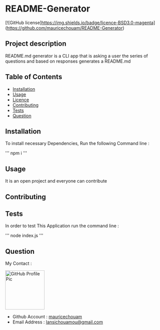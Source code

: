 
# README-Generator

[![GitHub license]https://img.shields.io/badge/licence-BSD3.0-magenta] (https://github.com/mauricechouam/README-Generator)

 ## Project description
README.md generator is a CLI app that is asking a user the series of questions and based on responses generates a README.md

  ## Table of Contents ##
  * [Installation](#Installation)
  * [Usage](#Usage)
  * [Licence](#Wireframe)
  * [Contributing](#Contributing)
  * [Tests](#Tests)
  * [Question](#Question)

## Installation
To install necessary Dependencies, Run the following Command line :

'''
npm i
'''

## Usage
It is an open project and everyone can contribute

## Contributing 


 ## Tests
 In order to test This Application run the command line :

 '''
 node index.js
 '''
 ## Question

My Contact :

<img src="https://github.com/mauricechouam.png" alt="GitHub Profile Pic" width="125" height="125">

- Github Account :  [mauricechouam](https://github.com/mauricechouam)
- Email Address :  lansichouamou@gmail.com


  